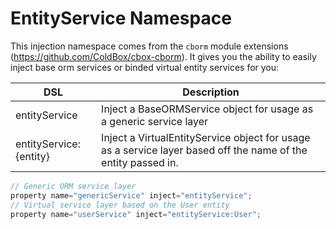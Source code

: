 # EntityService Namespace

This injection namespace comes from the `cborm` module extensions (https://github.com/ColdBox/cbox-cborm).  It gives you the ability to easily inject base orm services or binded virtual entity services for you:

|DSL|Description|
|--|--|
|entityService|Inject a BaseORMService object for usage as a generic service layer|
|entityService:{entity} |Inject a VirtualEntityService object for usage as a service layer based off the name of the entity passed in.|

```js
// Generic ORM service layer
property name="genericService" inject="entityService";
// Virtual service layer based on the User entity
property name="userService" inject="entityService:User";
```

